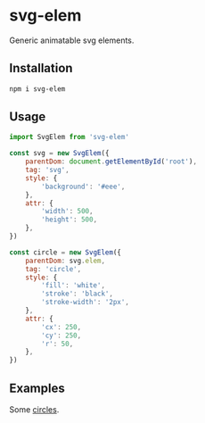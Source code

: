 # svg-elem

Generic animatable svg elements.

## Installation

```bash
npm i svg-elem
```

## Usage

```js
import SvgElem from 'svg-elem'

const svg = new SvgElem({
    parentDom: document.getElementById('root'),
    tag: 'svg',
    style: {
        'background': '#eee',
    },
    attr: {
        'width': 500,
        'height': 500,
    },
})

const circle = new SvgElem({
    parentDom: svg.elem,
    tag: 'circle',
    style: {
        'fill': 'white',
        'stroke': 'black',
        'stroke-width': '2px',
    },
    attr: {
        'cx': 250,
        'cy': 250,
        'r': 50,
    },
})
```

## Examples

Some [circles](https://pitchdropobserver.github.io/svg-elem/).



